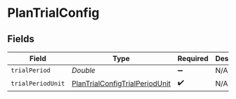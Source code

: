 # PlanTrialConfig


## Fields

| Field                                                                                   | Type                                                                                    | Required                                                                                | Description                                                                             |
| --------------------------------------------------------------------------------------- | --------------------------------------------------------------------------------------- | --------------------------------------------------------------------------------------- | --------------------------------------------------------------------------------------- |
| `trialPeriod`                                                                           | *Double*                                                                                | :heavy_minus_sign:                                                                      | N/A                                                                                     |
| `trialPeriodUnit`                                                                       | [PlanTrialConfigTrialPeriodUnit](../../models/shared/PlanTrialConfigTrialPeriodUnit.md) | :heavy_check_mark:                                                                      | N/A                                                                                     |